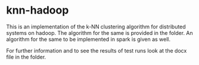 # knn-hadoop
This is an implementation of the k-NN clustering algorithm for distributed systems on hadoop. The algorithm for the same is provided in the folder. An algorithm for the same to be implemented in spark is given as well.

For further information and to see the results of test runs look at the docx file in the folder.
